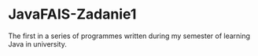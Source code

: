 # JavaFAIS-Zadanie1
The first in a series of programmes written during my semester of learning Java in university.
